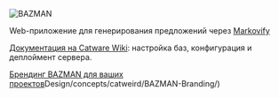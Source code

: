![BAZMAN](https://files.iwbz.ru/Old%20mirror%20data/files/Design/concepts/catweird/BAZMAN-Branding/BAZMAN-head.png)

Web-приложение для генерирования предложений через [Markovify](https://github.com/jsvine/markovify)

[Документация на Catware Wiki](https://w.ctw.re/index.php/BAZMAN): настройка баз, конфигурация и деплоймент сервера. 

[Брендинг BAZMAN для ваших проектов](https://files.ctw.re/https://files.iwbz.ru/Old%20mirror%20data/files/)Design/concepts/catweird/BAZMAN-Branding/)
